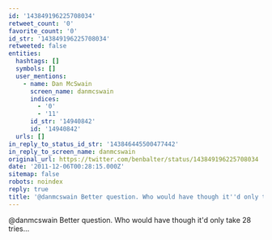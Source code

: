 ```yaml
---
id: '143849196225708034'
retweet_count: '0'
favorite_count: '0'
id_str: '143849196225708034'
retweeted: false
entities:
  hashtags: []
  symbols: []
  user_mentions:
    - name: Dan McSwain
      screen_name: danmcswain
      indices:
        - '0'
        - '11'
      id_str: '14940842'
      id: '14940842'
  urls: []
in_reply_to_status_id_str: '143846445500477442'
in_reply_to_screen_name: danmcswain
original_url: https://twitter.com/benbalter/status/143849196225708034
date: '2011-12-06T00:28:15.000Z'
sitemap: false
robots: noindex
reply: true
title: '@danmcswain Better question. Who would have though it''d only take 28 tries…'
---
```


@danmcswain Better question. Who would have though it'd only take 28 tries…